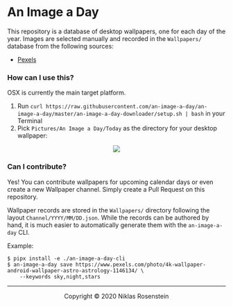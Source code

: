 # An Image a Day

This repository is a database of desktop wallpapers, one for each day of the year. Images are
selected manually and recorded in the `Wallpapers/` database from the following sources:

* [Pexels](https://pexels.com)

### How can I use this?

OSX is currently the main target platform.

1. Run `curl https://raw.githubusercontent.com/an-image-a-day/an-image-a-day/master/an-image-a-day-downloader/setup.sh | bash` in your Terminal
2. Pick `Pictures/An Image a Day/Today` as the directory for your desktop wallpaper:

<p align="center"><img src="https://user-images.githubusercontent.com/1318438/82971508-21ab1f00-9fd3-11ea-8d05-2b72340ce6d8.png"></p>

### Can I contribute?

Yes! You can contribute wallpapers for upcoming calendar days or even create a new Wallpaper
channel. Simply create a Pull Request on this repository.

Wallpaper records are stored in the `Wallpapers/` directory following the layout
`Channel/YYYY/MM/DD.json`. While the records can be authored by hand, it is much easier
to automatically generate them with the `an-image-a-day` CLI.

Example:

    $ pipx install -e ./an-image-a-day-cli
    $ an-image-a-day save https://www.pexels.com/photo/4k-wallpaper-android-wallpaper-astro-astrology-1146134/ \
        --keywords sky,night,stars

---

<p align="center">Copyright &copy; 2020 Niklas Rosenstein</p>
